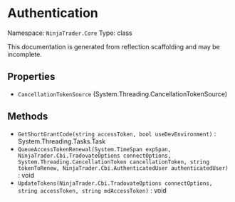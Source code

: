 # Authentication

Namespace: `NinjaTrader.Core`
Type: class

This documentation is generated from reflection scaffolding and may be incomplete.

## Properties
- `CancellationTokenSource` (System.Threading.CancellationTokenSource)

## Methods
- `GetShortGrantCode(string accessToken, bool useDevEnvironment)` : System.Threading.Tasks.Task<string>
- `QueueAccessTokenRenewal(System.TimeSpan expSpan, NinjaTrader.Cbi.TradovateOptions connectOptions, System.Threading.CancellationToken cancellationToken, string tokenToRenew, NinjaTrader.Cbi.AuthenticatedUser authenticatedUser)` : void
- `UpdateTokens(NinjaTrader.Cbi.TradovateOptions connectOptions, string accessToken, string mdAccessToken)` : void
